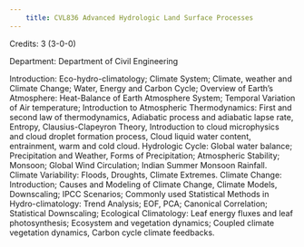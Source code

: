 ```yaml
---
    title: CVL836 Advanced Hydrologic Land Surface Processes
---
```

Credits: 3 (3-0-0)

Department: Department of Civil Engineering

Introduction: Eco-hydro-climatology; Climate System; Climate, weather and Climate Change; Water, Energy and Carbon Cycle; Overview of Earth’s Atmosphere: Heat-Balance of Earth Atmosphere System; Temporal Variation of Air temperature; Introduction to Atmospheric Thermodynamics: First and second law of thermodynamics, Adiabatic process and adiabatic lapse rate, Entropy, Clausius-Clapeyron Theory, Introduction to cloud microphysics and cloud droplet formation process, Cloud liquid water content, entrainment, warm and cold cloud. Hydrologic Cycle: Global water balance; Precipitation and Weather, Forms of Precipitation; Atmospheric Stability; Monsoon; Global Wind Circulation; Indian Summer Monsoon Rainfall. Climate Variability: Floods, Droughts, Climate Extremes. Climate Change: Introduction; Causes and Modeling of Climate Change, Climate Models, Downscaling; IPCC Scenarios; Commonly used Statistical Methods in Hydro-climatology: Trend Analysis; EOF, PCA; Canonical Correlation; Statistical Downscaling; Ecological Climatology: Leaf energy fluxes and leaf photosynthesis; Ecosystem and vegetation dynamics; Coupled climate vegetation dynamics, Carbon cycle climate feedbacks.